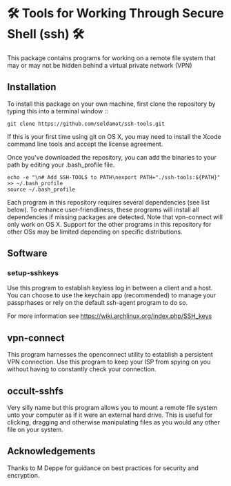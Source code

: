 # 🛠  Tools for Working Through Secure Shell (ssh) 🛠  

This package contains programs for working on a remote file system that may or may not be hidden behind a virtual private network (VPN)

## Installation

To install this package on your own machine, first clone the repository by typing this into a terminal window ::

```
git clone https://github.com/seldamat/ssh-tools.git

```

If this is your first time using git on OS X, you may need to install the Xcode command line tools and accept the license agreement.

Once you've downloaded the repository, you can add the binaries to your path by editing your .bash_profile file.

```
echo -e "\n# Add SSH-TOOLS to PATH\nexport PATH="./ssh-tools:${PATH}" >> ~/.bash_profile
source ~/.bash_profile

```

Each program in this repository requires several dependencies (see list below). To enhance user-friendliness, these programs will install all dependencies if missing packages are detected. Note that vpn-connect will only work on OS X.  Support for the other programs in this repository for other OSs may be limited depending on specific distributions.

## Software

### setup-sshkeys

Use this program to establish keyless log in between a client and a host. You can choose to use the keychain app (recommended) to manage your passprhases or rely on the default ssh-agent program to do so.

For more information see https://wiki.archlinux.org/index.php/SSH_keys

## vpn-connect

This program harnesses the openconnect utility to establish a persistent VPN connection. Use this program to keep your ISP from spying on you without having to constantly check your connection.

## occult-sshfs

Very silly name but this program allows you to mount a remote file system unto your computer as if it were an external hard drive. This is useful for clicking, dragging and otherwise manipulating files as you would any other file on your system. 

## Acknowledgements
Thanks to M Deppe for guidance on best practices for security and encryption.